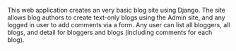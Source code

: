 This web application creates an very basic blog site using Django. The site allows blog authors to create text-only 
blogs using the Admin site, and any logged in user to add comments via a form. Any user can list all bloggers, all 
blogs, and detail for bloggers and blogs (including comments for each blog).